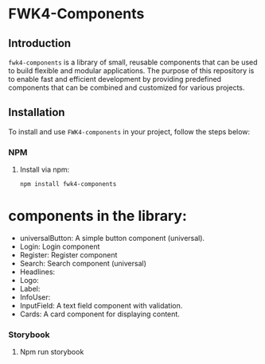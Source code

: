 # FWK4-Components

## Introduction
`fwk4-components` is a library of small, reusable components that can be used to build flexible and modular applications. The purpose of this repository is to enable fast and efficient development by providing predefined components that can be combined and customized for various projects.

## Installation
To install and use `FWK4-components` in your project, follow the steps below:

### NPM
1. Install via npm:
   ```bash
   npm install fwk4-components

#  components in the library:
* universalButton: A simple button component (universal).
* Login: Login component
* Register: Register component
* Search: Search component (universal)
* Headlines:
* Logo:
* Label:
* InfoUser:
* InputField: A text field component with validation.
* Cards: A card component for displaying content.

### Storybook
1. Npm run storybook
